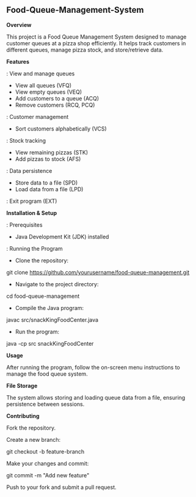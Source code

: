 **Food-Queue-Management-System**
--------------------------------


**Overview**

This project is a Food Queue Management System designed to manage customer queues at a pizza shop efficiently. It helps track customers in different queues, manage pizza stock, and store/retrieve data.



**Features**

: View and manage queues
- View all queues (VFQ)
- View empty queues (VEQ)
- Add customers to a queue (ACQ)
- Remove customers (RCQ, PCQ)

: Customer management
- Sort customers alphabetically (VCS)
  
: Stock tracking
- View remaining pizzas (STK)
- Add pizzas to stock (AFS)

: Data persistence
- Store data to a file (SPD)
- Load data from a file (LPD)

: Exit program (EXT)



**Installation & Setup**

: Prerequisites

- Java Development Kit (JDK) installed

: Running the Program

- Clone the repository:

git clone https://github.com/yourusername/food-queue-management.git

- Navigate to the project directory:

cd food-queue-management

- Compile the Java program:

javac src/snackKingFoodCenter.java

- Run the program:

java -cp src snackKingFoodCenter



**Usage**

After running the program, follow the on-screen menu instructions to manage the food queue system.



**File Storage**

The system allows storing and loading queue data from a file, ensuring persistence between sessions.



**Contributing**

Fork the repository.

Create a new branch:

git checkout -b feature-branch

Make your changes and commit:

git commit -m "Add new feature"

Push to your fork and submit a pull request.
